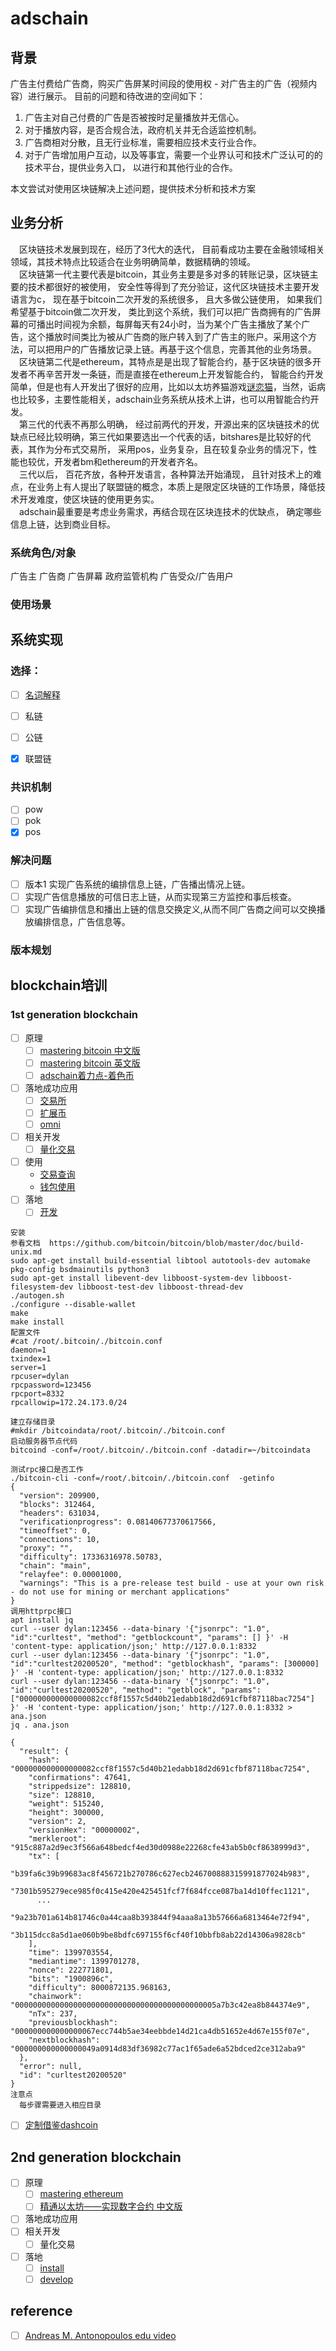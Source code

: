 # adschain

## 背景
   
   广告主付费给广告商，购买广告屏某时间段的使用权 - 对广告主的广告（视频内容）进行展示。 
   目前的问题和待改进的空间如下： 
   1. 广告主对自己付费的广告是否被按时足量播放并无信心。
   2. 对于播放内容，是否合规合法，政府机关并无合适监控机制。
   3. 广告商相对分散，且无行业标准，需要相应技术支行业合作。
   4. 对于广告增加用户互动，以及等事宜，需要一个业界认可和技术广泛认可的的技术平台，提供业务入口， 以进行和其他行业的合作。
   
   本文尝试对使用区块链解决上述问题，提供技术分析和技术方案 
## 业务分析
  &emsp;区块链技术发展到现在，经历了3代大的迭代， 目前看成功主要在金融领域相关领域，其技术特点比较适合在业务明确简单，数据精确的领域。  
  &emsp;区块链第一代主要代表是bitcoin，其业务主要是多对多的转账记录，区块链主要的技术都很好的被使用， 安全性等得到了充分验证，这代区块链技术主要开发语言为c， 现在基于bitcoin二次开发的系统很多， 且大多做公链使用， 如果我们希望基于bitcoin做二次开发， 类比到这个系统，我们可以把广告商拥有的广告屏幕的可播出时间视为余额，每屏每天有24小时，当为某个广告主播放了某个广告，这个播放时间类比为被从广告商的账户转入到了广告主的账户。采用这个方法，可以把用户的广告播放记录上链。再基于这个信息，完善其他的业务场景。  
  &emsp;区块链第二代是ethereum，其特点是是出现了智能合约，基于区块链的很多开发者不再辛苦开发一条链，而是直接在ethereum上开发智能合约， 智能合约开发简单，但是也有人开发出了很好的应用，比如以太坊养猫游戏[谜恋猫](https://zh.wikipedia.org/wiki/%E8%AC%8E%E6%88%80%E8%B2%93)，当然，诟病也比较多，主要性能相关，adschain业务系统从技术上讲，也可以用智能合约开发。  
  &emsp;第三代的代表不再那么明确， 经过前两代的开发，开源出来的区块链技术的优缺点已经比较明确，第三代如果要选出一个代表的话，bitshares是比较好的代表，其作为分布式交易所， 采用pos，业务复杂，且在较复杂业务的情况下，性能也较优，开发者bm和ethereum的开发者齐名。  
  &emsp;三代以后， 百花齐放，各种开发语言，各种算法开始涌现， 且针对技术上的难点，在业务上有人提出了联盟链的概念，本质上是限定区块链的工作场景，降低技术开发难度，使区块链的使用更务实。  
  &emsp;adschain最重要是考虑业务需求，再结合现在区块连技术的优缺点， 确定哪些信息上链，达到商业目标。  
   
### 系统角色/对象 
   广告主
   广告商
   广告屏幕
   政府监管机构
   广告受众/广告用户
### 使用场景
   
   
   
   
## 系统实现
### 选择：
- [ ] [名词解释 ](https://zhuanlan.zhihu.com/p/34006465)
- [ ] 私链
- [ ] 公链
- [x] 联盟链


### 共识机制
- [ ] pow
- [ ] pok
- [x] pos

### 解决问题
- [ ] 版本1 实现广告系统的编排信息上链，广告播出情况上链。
- [ ] 实现广告信息播放的可信日志上链，从而实现第三方监控和事后核查。
- [ ] 实现广告编排信息和播出上链的信息交换定义,从而不同广告商之间可以交换播放编排信息，广告信息等。

### 版本规划

## blockchain培训
### 1st generation blockchain
- [ ] 原理
  - [ ] [mastering bitcoin 中文版](http://ibloodline.com/articles/2018/01/26/master-bitcoin.html)
  - [ ] [mastering bitcoin 英文版](https://github.com/bitcoinbook/bitcoinbook)
  - [ ] [adschain着力点-着色币](http://ibloodline.com/assets/master-bitcoin/ch12.html)
- [ ] 落地成功应用
  - [ ] [交易所](https://www.feixiaohao.com/exchange/)
  - [ ] [扩展币](https://www.feixiaohao.com/)
  - [ ] [omni](https://app.yinxiang.com/Home.action?_sourcePage=sc8pdVOCYjXiMUD9T65RG_YvRLZ-1eYO3fqfqRu0fynRL_1nukNa4gH1t86pc1SP&__fp=1dJKortJzkQ3yWPvuidLz-TPR6I9Jhx8&hpts=1587343575663&showSwitchService=true&usernameImmutable=false&login=&login=%E7%99%BB%E5%BD%95&login=true&username=158911947%40qq.com&hptsh=II1Q%2Bos7OjfVeoexfruwEzDxKMs%3D#n=a15f9c8f-fbd9-4deb-a623-b192357ede84&s=s58&ses=4&sh=2&sds=5&)
- [ ] 相关开发
  - [ ] [量化交易](https://gitlab.com/jiaolifeng/bitup-bp10)
- [ ] 使用
  - [交易查询](https://www.blockchain.com/explorer)
  - [钱包使用](https://www.youtube.com/watch?v=YN2Vyu9RupU)
- [ ] 落地
  - [ ] [开发](https://github.com/miniblockchain/btc-monitor)
```
安装
参看文档  https://github.com/bitcoin/bitcoin/blob/master/doc/build-unix.md
sudo apt-get install build-essential libtool autotools-dev automake pkg-config bsdmainutils python3
sudo apt-get install libevent-dev libboost-system-dev libboost-filesystem-dev libboost-test-dev libboost-thread-dev
./autogen.sh
./configure --disable-wallet
make
make install
配置文件
#cat /root/.bitcoin/./bitcoin.conf
daemon=1
txindex=1
server=1
rpcuser=dylan
rpcpassword=123456
rpcport=8332
rpcallowip=172.24.173.0/24

建立存储目录
#mkdir /bitcoindata/root/.bitcoin/./bitcoin.conf
启动服务器节点代码
bitcoind -conf=/root/.bitcoin/./bitcoin.conf -datadir=~/bitcoindata

测试rpc接口是否工作
./bitcoin-cli -conf=/root/.bitcoin/./bitcoin.conf  -getinfo
{
  "version": 209900,
  "blocks": 312464,
  "headers": 631034,
  "verificationprogress": 0.08140677370617566,
  "timeoffset": 0,
  "connections": 10,
  "proxy": "",
  "difficulty": 17336316978.50783,
  "chain": "main",
  "relayfee": 0.00001000,
  "warnings": "This is a pre-release test build - use at your own risk - do not use for mining or merchant applications"
}
调用httprpc接口
apt install jq
curl --user dylan:123456 --data-binary '{"jsonrpc": "1.0", "id":"curltest", "method": "getblockcount", "params": [] }' -H 'content-type: application/json;' http://127.0.0.1:8332 
curl --user dylan:123456 --data-binary '{"jsonrpc": "1.0", "id":"curltest20200520", "method": "getblockhash", "params": [300000] }' -H 'content-type: application/json;' http://127.0.0.1:8332 
curl --user dylan:123456 --data-binary '{"jsonrpc": "1.0", "id":"curltest20200520", "method": "getblock", "params": ["000000000000000082ccf8f1557c5d40b21edabb18d2d691cfbf87118bac7254"] }' -H 'content-type: application/json;' http://127.0.0.1:8332 > ana.json
jq . ana.json

{
  "result": {
    "hash": "000000000000000082ccf8f1557c5d40b21edabb18d2d691cfbf87118bac7254",
    "confirmations": 47641,
    "strippedsize": 128810,
    "size": 128810,
    "weight": 515240,
    "height": 300000,
    "version": 2,
    "versionHex": "00000002",
    "merkleroot": "915c887a2d9ec3f566a648bedcf4ed30d0988e22268cfe43ab5b0cf8638999d3",
    "tx": [
      "b39fa6c39b99683ac8f456721b270786c627ecb246700888315991877024b983",
      "7301b595279ece985f0c415e420e425451fcf7f684fcce087ba14d10ffec1121",
      ...
           "9a23b701a614b81746c0a44caa8b393844f94aaa8a13b57666a6813464e72f94",
      "3b115dcc8a5d1ae060b9be8bdfc697155f6cf40f10bbfb8ab22d14306a9828cb"
    ],
    "time": 1399703554,
    "mediantime": 1399701278,
    "nonce": 222771801,
    "bits": "1900896c",
    "difficulty": 8000872135.968163,
    "chainwork": "000000000000000000000000000000000000000000005a7b3c42ea8b844374e9",
    "nTx": 237,
    "previousblockhash": "000000000000000067ecc744b5ae34eebbde14d21ca4db51652e4d67e155f07e",
    "nextblockhash": "000000000000000049a0914d83df36982c77ac1f65ade6a52bdced2ce312aba9"
  },
  "error": null,
  "id": "curltest20200520"
}
注意点
  每步骤需要进入相应目录

```

  - [ ] [定制借鉴dashcoin](https://github.com/dashpay/dash)


## 2nd generation blockchain
- [ ] 原理
  - [ ] [mastering ethereum ](https://github.com/ethereumbook/ethereumbook)
  - [ ] [精通以太坊——实现数字合约 中文版](https://github.com/inoutcode/ethereum_book)
- [ ] 落地成功应用
- [ ] 相关开发
  - [ ] 量化交易
- [ ] 落地
  - [ ] [install](https://app.yinxiang.com/Home.action?_sourcePage=sc8pdVOCYjXiMUD9T65RG_YvRLZ-1eYO3fqfqRu0fynRL_1nukNa4gH1t86pc1SP&__fp=1dJKortJzkQ3yWPvuidLz-TPR6I9Jhx8&hpts=1587343575663&showSwitchService=true&usernameImmutable=false&login=&login=%E7%99%BB%E5%BD%95&login=true&username=158911947%40qq.com&hptsh=II1Q%2Bos7OjfVeoexfruwEzDxKMs%3D#n=c388de01-f135-4051-b73d-b1025a914e07&s=s58&ses=4&sh=2&sds=5&)
  - [ ] [develop]()
## reference
- [ ] [Andreas M. Antonopoulos edu video](https://www.youtube.com/aantonop) 



